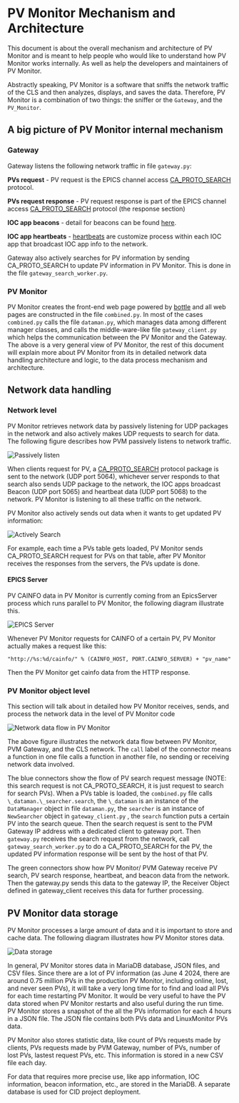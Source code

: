 # PV Monitor Mechanism and Architecture

This document is about the overall mechanism and architecture of PV Monitor and is meant to help people who would like to understand how PV Monitor works internally. As well as help the developers and maintainers of PV Monitor.

Abstractly speaking, PV Monitor is a software that sniffs the network traffic of the CLS and then analyzes, displays, and saves the data. Therefore, PV Monitor is a combination of two things: the sniffer or the `Gateway`, and the `PV_Monitor`.

## A big picture of PV Monitor internal mechanism

### Gateway

Gateway listens the following network traffic in file `gateway.py`:

**PVs request** - PV request is the EPICS channel access [CA_PROTO_SEARCH](https://epics.anl.gov/base/R3-16/1-docs/CAproto/index.html#ca-proto-search) protocol.

**PVs request response** - PV request response is part of the EPICS channel access [CA_PROTO_SEARCH](https://epics.anl.gov/base/R3-16/1-docs/CAproto/index.html#ca-proto-search:~:text=the%20requested%20channel.-,8.2.2.%20Response,-Table%209.%20Header) protocol (the response section)

**IOC app beacons** \- detail for beacons can be found [here](https://epics.anl.gov/docs/APS2014/05-CA-Concepts.pdf).

**IOC app heartbeats** \- [heartbeats](https://github.lightsource.ca/cid/TOOL_heartbeat) are customize process within each IOC app that broadcast IOC app info to the network.

Gateway also actively searches for PV information by sending CA_PROTO_SEARCH to update PV information in PV Monitor. This is done in the file `gateway_search_worker.py`.

### PV Monitor

PV Monitor creates the front-end web page powered by [bottle](https://bottlepy.org/docs/dev/) and all web pages are constructed in the file `combined.py`. In most of the cases `combined.py` calls the file `dataman.py`, which manages data among different manager classes, and calls the middle-ware-like file `gateway_client.py` which helps the communication between the PV Monitor and the Gateway.
<br/>The above is a very general view of PV Monitor, the rest of this document will explain more about PV Monitor from its in detailed network data handling architecture and logic, to the data process mechanism and architecture.

## Network data handling

### Network level

PV Monitor retrieves network data by passively listening for UDP packages in the network and also actively makes UDP requests to search for data.  
The following figure describes how PVM passively listens to network traffic.

![Passively listen](/documentation/images/passive_listen.png)

When clients request for PV, a [CA_PROTO_SEARCH](https://epics.anl.gov/base/R3-16/1-docs/CAproto/index.html#ca-proto-search) protocol package is sent to the network (UDP port 5064), whichever server responds to that search also sends UDP package to the network, the IOC apps broadcast Beacon (UDP port 5065) and heartbeat data (UDP port 5068) to the network. PV Monitor is listening to all these traffic on the network.

PV Monitor also actively sends out data when it wants to get updated PV information:

![Actively Search](/documentation/images/active_search.png)

For example, each time a PVs table gets loaded, PV Monitor sends CA_PROTO_SEARCH request for PVs on that table, after PV Monitor receives the responses from the servers, the PVs update is done.

#### EPICS Server

PV CAINFO data in PV Monitor is currently coming from an EpicsServer process which runs parallel to PV Monitor, the following diagram illustrate this.

![EPICS Server](/documentation/images/epics_server.png)

Whenever PV Monitor requests for CAINFO of a certain PV, PV Monitor actually makes a request like this:

```
"http://%s:%d/cainfo/" % (CAINFO_HOST, PORT.CAINFO_SERVER) + "pv_name"
```

Then the PV Monitor get cainfo data from the HTTP response.

### PV Monitor object level

This section will talk about in detailed how PV Monitor receives, sends, and process the network data in the level of PV Monitor code

![Network data flow in PV Monitor](/documentation/images/network_data.png)

The above figure illustrates the network data flow between PV Monitor, PVM Gateway, and the CLS network. The `call` label of the connector means a function in one file calls a function in another file, no sending or receiving network data involved.

The blue connectors show the flow of PV search request message (NOTE: this search request is not CA_PROTO_SEARCH, it is just request to search for search PVs). When a PVs table is loaded, the `combined.py` file calls `\_dataman.\_searcher.search`, the `\_dataman` is an instance of the `DataManager` object in file `dataman.py`, the `searcher` is an instance of `NewSearcher` object in `gateway_client.py` , the `search` function puts a certain PV into the search queue. Then the search request is sent to the PVM Gateway IP address with a dedicated client to gateway port. Then `gateway.py` receives the search request from the network, call `gateway_search_worker.py` to do a CA_PROTO_SEARCH for the PV, the updated PV information response will be sent by the host of that PV.

The green connectors show how PV Monitor/ PVM Gateway receive PV search, PV search response, heartbeat, and beacon data from the network. Then the gateway.py sends this data to the gateway IP, the Receiver Object defined in gateway_client receives this data for further processing.

## PV Monitor data storage

PV Monitor processes a large amount of data and it is important to store and cache data. The following diagram illustrates how PV Monitor stores data.

![Data storage](/documentation/images/data_storage.png)

In general, PV Monitor stores data in MariaDB database, JSON files, and CSV files. Since there are a lot of PV information (as June 4 2024, there are around 0.75 million PVs in the production PV Monitor, including online, lost, and never seen PVs), it will take a very long time for to find and load all PVs for each time restarting PV Monitor. It would be very useful to have the PV data stored when PV Monitor restarts and also useful during the run time. PV Monitor stores a snapshot of the all the PVs information for each 4 hours in a JSON file. The JSON file contains both PVs data and LinuxMonitor PVs data.

PV Monitor also stores statistic data, like count of PVs requests made by clients, PVs requests made by PVM Gateway, number of PVs, number of lost PVs, lastest request PVs, etc. This information is stored in a new CSV file each day.

For data that requires more precise use, like app information, IOC information, beacon information, etc., are stored in the MariaDB. A separate database is used for CID project deployment.
